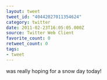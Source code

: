 ```yaml
---
layout: tweet
tweet_id: "40442027011354624"
category: twitter
date: 2011-02-23T16:05:05.000Z
source: Twitter Web Client
favorite_count: 0
retweet_count: 0
tags:
- tweet
---
```


was really hoping for a snow day today!
